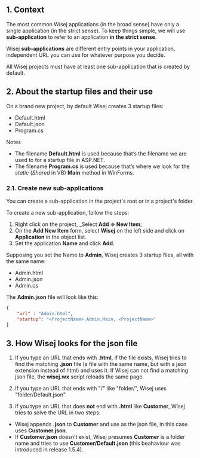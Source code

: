 ## 1. Context

The most common Wisej applications (in the broad sense) have only a single application (in the strict sense). To keep things simple, we will use __sub-application__ to refer to an application __in the strict sense__.

Wisej __sub-applications__ are different entry points in your application, independent URL you can use for whatever purpose you decide.

All Wisej projects must have at least one sub-application that is created by default.

## 2. About the startup files and their use

On a brand new project, by default Wisej creates 3 startup files:
* Default.html
* Default.json
* Program.cs

Notes
* The filename __Default.html__ is used because that’s the filename we are used to for a startup file in ASP.NET.
* The filename __Program.cs__ is used because that’s where we look for the _static_ (_Shared_ in VB) __Main__ method in WinForms.

### 2.1. Create new sub-applications

You can create a sub-application in the project's root or in a project's folder.

To create a new sub-application, follow the steps:
1) Right click on the project, _Select __Add => New Item__;
2) On the __Add New Item__ form, select __Wisej__ on the left side and click on __Application__ in the object list.
3) Set the application __Name__ and click __Add__.

Supposing you set the Name to __Admin__, Wisej creates 3 startup files, all with the same name:
* Admin.html
* Admin.json
* Admin.cs

The __Admin.json__ file will look like this:
```json
{
	"url" : "Admin.html",
	"startup": "<ProjectName>.Admin.Main, <ProjectName>"
}
```

## 3. How Wisej looks for the json file

1) If you type an URL that ends with __.html__, if the file exists, Wisej tries to find the matching __.json__ file (a file with the same name, but with a json extension instead of html) and uses it. If Wisej can not find a matching json file, the __wisej.wx__ script reloads the same page.

2) If you type an URL that ends with "/" like "folder/", Wisej uses "folder/Default.json".

3) if you type an URL that does __not__ end with __.html__ like __Customer__, Wisej tries to solve the URL in two steps:
* Wisej appends __.json__ to __Customer__ and use as the json file, in this case uses __Customer.json__.
* If __Customer.json__ doesn't exist, Wisej presumes __Customer__ is a folder name and tries to use __Customer/Default.json__ (this beahaviour was introduced in release 1.5.4).
 